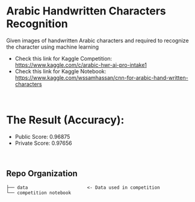 # Arabic Handwritten Characters Recognition
Given images of handwritten Arabic characters and required to recognize the character using machine learning

- Check this link for Kaggle Competition: https://www.kaggle.com/c/arabic-hwr-ai-pro-intake1
- Check this link for Kaggle Notebook: https://www.kaggle.com/wssamhassan/cnn-for-arabic-hand-written-characters
<br>

# The Result (Accuracy):
- Public Score: 0.96875
- Private Score: 0.97656
<br>

## Repo Organization

    ├── data                      <- Data used in competition
    └── competition notebook
